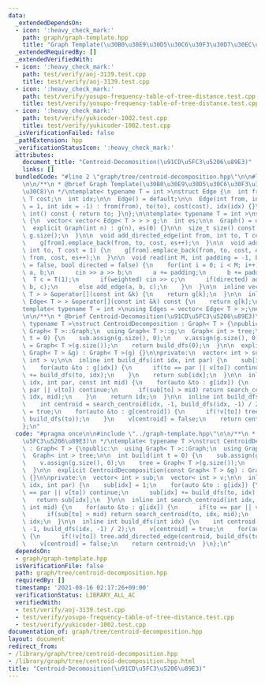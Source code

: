 ```yaml
---
data:
  _extendedDependsOn:
  - icon: ':heavy_check_mark:'
    path: graph/graph-template.hpp
    title: "Graph Template(\u30B0\u30E9\u30D5\u30C6\u30F3\u30D7\u30EC\u30FC\u30C8)"
  _extendedRequiredBy: []
  _extendedVerifiedWith:
  - icon: ':heavy_check_mark:'
    path: test/verify/aoj-3139.test.cpp
    title: test/verify/aoj-3139.test.cpp
  - icon: ':heavy_check_mark:'
    path: test/verify/yosupo-frequency-table-of-tree-distance.test.cpp
    title: test/verify/yosupo-frequency-table-of-tree-distance.test.cpp
  - icon: ':heavy_check_mark:'
    path: test/verify/yukicoder-1002.test.cpp
    title: test/verify/yukicoder-1002.test.cpp
  _isVerificationFailed: false
  _pathExtension: hpp
  _verificationStatusIcon: ':heavy_check_mark:'
  attributes:
    document_title: "Centroid-Decomosition(\u91CD\u5FC3\u5206\u89E3)"
    links: []
  bundledCode: "#line 2 \"graph/tree/centroid-decomposition.hpp\"\n\n#line 2 \"graph/graph-template.hpp\"\
    \n\n/**\n * @brief Graph Template(\u30B0\u30E9\u30D5\u30C6\u30F3\u30D7\u30EC\u30FC\
    \u30C8)\n */\ntemplate< typename T = int >\nstruct Edge {\n  int from, to;\n \
    \ T cost;\n  int idx;\n\n  Edge() = default;\n\n  Edge(int from, int to, T cost\
    \ = 1, int idx = -1) : from(from), to(to), cost(cost), idx(idx) {}\n\n  operator\
    \ int() const { return to; }\n};\n\ntemplate< typename T = int >\nstruct Graph\
    \ {\n  vector< vector< Edge< T > > > g;\n  int es;\n\n  Graph() = default;\n\n\
    \  explicit Graph(int n) : g(n), es(0) {}\n\n  size_t size() const {\n    return\
    \ g.size();\n  }\n\n  void add_directed_edge(int from, int to, T cost = 1) {\n\
    \    g[from].emplace_back(from, to, cost, es++);\n  }\n\n  void add_edge(int from,\
    \ int to, T cost = 1) {\n    g[from].emplace_back(from, to, cost, es);\n    g[to].emplace_back(to,\
    \ from, cost, es++);\n  }\n\n  void read(int M, int padding = -1, bool weighted\
    \ = false, bool directed = false) {\n    for(int i = 0; i < M; i++) {\n      int\
    \ a, b;\n      cin >> a >> b;\n      a += padding;\n      b += padding;\n    \
    \  T c = T(1);\n      if(weighted) cin >> c;\n      if(directed) add_directed_edge(a,\
    \ b, c);\n      else add_edge(a, b, c);\n    }\n  }\n\n  inline vector< Edge<\
    \ T > > &operator[](const int &k) {\n    return g[k];\n  }\n\n  inline const vector<\
    \ Edge< T > > &operator[](const int &k) const {\n    return g[k];\n  }\n};\n\n\
    template< typename T = int >\nusing Edges = vector< Edge< T > >;\n#line 4 \"graph/tree/centroid-decomposition.hpp\"\
    \n\n/**\n * @brief Centroid-Decomosition(\u91CD\u5FC3\u5206\u89E3)\n */\ntemplate<\
    \ typename T >\nstruct CentroidDecomposition : Graph< T > {\npublic:\n  using\
    \ Graph< T >::Graph;\n  using Graph< T >::g;\n  Graph< int > tree;\n\n  int build(int\
    \ t = 0) {\n    sub.assign(g.size(), 0);\n    v.assign(g.size(), 0);\n    tree\
    \ = Graph< T >(g.size());\n    return build_dfs(0);\n  }\n\n  explicit CentroidDecomposition(const\
    \ Graph< T > &g) : Graph< T >(g) {}\n\nprivate:\n  vector< int > sub;\n  vector<\
    \ int > v;\n\n  inline int build_dfs(int idx, int par) {\n    sub[idx] = 1;\n\
    \    for(auto &to : g[idx]) {\n      if(to == par || v[to]) continue;\n      sub[idx]\
    \ += build_dfs(to, idx);\n    }\n    return sub[idx];\n  }\n\n  inline int search_centroid(int\
    \ idx, int par, const int mid) {\n    for(auto &to : g[idx]) {\n      if(to ==\
    \ par || v[to]) continue;\n      if(sub[to] > mid) return search_centroid(to,\
    \ idx, mid);\n    }\n    return idx;\n  }\n\n  inline int build_dfs(int idx) {\n\
    \    int centroid = search_centroid(idx, -1, build_dfs(idx, -1) / 2);\n    v[centroid]\
    \ = true;\n    for(auto &to : g[centroid]) {\n      if(!v[to]) tree.add_directed_edge(centroid,\
    \ build_dfs(to));\n    }\n    v[centroid] = false;\n    return centroid;\n  }\n\
    };\n"
  code: "#pragma once\n\n#include \"../graph-template.hpp\"\n\n/**\n * @brief Centroid-Decomosition(\u91CD\
    \u5FC3\u5206\u89E3)\n */\ntemplate< typename T >\nstruct CentroidDecomposition\
    \ : Graph< T > {\npublic:\n  using Graph< T >::Graph;\n  using Graph< T >::g;\n\
    \  Graph< int > tree;\n\n  int build(int t = 0) {\n    sub.assign(g.size(), 0);\n\
    \    v.assign(g.size(), 0);\n    tree = Graph< T >(g.size());\n    return build_dfs(0);\n\
    \  }\n\n  explicit CentroidDecomposition(const Graph< T > &g) : Graph< T >(g)\
    \ {}\n\nprivate:\n  vector< int > sub;\n  vector< int > v;\n\n  inline int build_dfs(int\
    \ idx, int par) {\n    sub[idx] = 1;\n    for(auto &to : g[idx]) {\n      if(to\
    \ == par || v[to]) continue;\n      sub[idx] += build_dfs(to, idx);\n    }\n \
    \   return sub[idx];\n  }\n\n  inline int search_centroid(int idx, int par, const\
    \ int mid) {\n    for(auto &to : g[idx]) {\n      if(to == par || v[to]) continue;\n\
    \      if(sub[to] > mid) return search_centroid(to, idx, mid);\n    }\n    return\
    \ idx;\n  }\n\n  inline int build_dfs(int idx) {\n    int centroid = search_centroid(idx,\
    \ -1, build_dfs(idx, -1) / 2);\n    v[centroid] = true;\n    for(auto &to : g[centroid])\
    \ {\n      if(!v[to]) tree.add_directed_edge(centroid, build_dfs(to));\n    }\n\
    \    v[centroid] = false;\n    return centroid;\n  }\n};\n"
  dependsOn:
  - graph/graph-template.hpp
  isVerificationFile: false
  path: graph/tree/centroid-decomposition.hpp
  requiredBy: []
  timestamp: '2021-08-16 02:17:26+09:00'
  verificationStatus: LIBRARY_ALL_AC
  verifiedWith:
  - test/verify/aoj-3139.test.cpp
  - test/verify/yosupo-frequency-table-of-tree-distance.test.cpp
  - test/verify/yukicoder-1002.test.cpp
documentation_of: graph/tree/centroid-decomposition.hpp
layout: document
redirect_from:
- /library/graph/tree/centroid-decomposition.hpp
- /library/graph/tree/centroid-decomposition.hpp.html
title: "Centroid-Decomosition(\u91CD\u5FC3\u5206\u89E3)"
---
```

